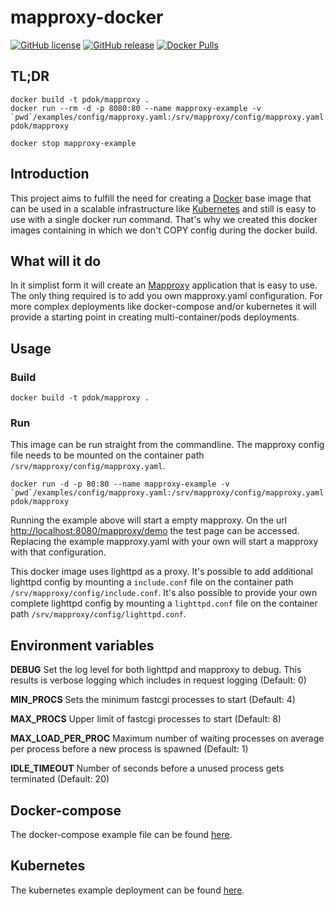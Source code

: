 # mapproxy-docker

[![GitHub license](https://img.shields.io/github/license/PDOK/mapproxy-docker)](https://github.com/PDOK/mapproxy-docker/blob/master/LICENSE)
[![GitHub release](https://img.shields.io/github/release/PDOK/mapproxy-docker.svg)](https://github.com/PDOK/mapproxy-docker/releases)
[![Docker Pulls](https://img.shields.io/docker/pulls/pdok/mapproxy.svg)](https://hub.docker.com/r/pdok/mapproxy)

## TL;DR

```docker
docker build -t pdok/mapproxy .
docker run --rm -d -p 8080:80 --name mapproxy-example -v `pwd`/examples/config/mapproxy.yaml:/srv/mapproxy/config/mapproxy.yaml pdok/mapproxy

docker stop mapproxy-example
```

## Introduction

This project aims to fulfill the need for creating a
[Docker](https://www.docker.com) base image that can be used in a scalable
infrastructure like [Kubernetes](https://kubernetes.io/) and still is easy to
use with a single docker run command. That's why we created this docker images
containing in which we don't COPY config during the docker build.

## What will it do

In it simplist form it will create an [Mapproxy](https://mapproxy.org/)
application that is easy to use. The only thing required is to add you own
mapproxy.yaml configuration. For more complex deployments like docker-compose
and/or kubernetes it will provide a starting point in creating
multi-container/pods deployments.

## Usage

### Build

```docker
docker build -t pdok/mapproxy .
```

### Run

This image can be run straight from the commandline. The mapproxy config file
needs to be mounted on the container path `/srv/mapproxy/config/mapproxy.yaml`.

```docker
docker run -d -p 80:80 --name mapproxy-example -v `pwd`/examples/config/mapproxy.yaml:/srv/mapproxy/config/mapproxy.yaml pdok/mapproxy
```

Running the example above will start a empty mapproxy. On the url
<http://localhost:8080/mapproxy/demo> the test page can be accessed. Replacing the example
mapproxy.yaml with your own will start a mapproxy with that configuration.

This docker image uses lighttpd as a proxy. It's possible to add additional
lighttpd config by mounting a `include.conf` file on the container path
`/srv/mapproxy/config/include.conf`. It's also possible to provide your
own complete lighttpd config by mounting a `lighttpd.conf` file on the
container path `/srv/mapproxy/config/lighttpd.conf`.

## Environment variables

**DEBUG** Set the log level for both lighttpd and mapproxy to debug. This
results is verbose logging which includes in request logging (Default: 0)

**MIN_PROCS** Sets the minimum fastcgi processes to start (Default: 4)

**MAX_PROCS** Upper limit of fastcgi processes to start (Default: 8)

**MAX_LOAD_PER_PROC** Maximum number of waiting processes on average per
process before a new process is spawned (Default: 1)

**IDLE_TIMEOUT** Number of seconds before a unused process gets
terminated (Default: 20)

## Docker-compose

The docker-compose example file can be found [here](/examples/docker-compose).

## Kubernetes

The kubernetes example deployment can be found [here](/examples/k8s).
